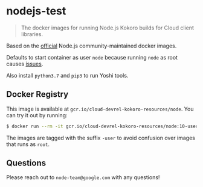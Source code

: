 # nodejs-test
> The docker images for running Node.js Kokoro builds for Cloud client libraries.

Based on the [official](https://hub.docker.com/_/node/) Node.js community-maintained docker images.

Defaults to start container as user `node` because running `node` as root causes [issues](http://syskall.com/dont-run-node-dot-js-as-root/).

Also install `python3.7` and `pip3` to run Yoshi tools.

## Docker Registry
This image is available at `gcr.io/cloud-devrel-kokoro-resources/node`.  You can try it out by running:

```sh
$ docker run --rm -it gcr.io/cloud-devrel-kokoro-resources/node:10-user
```

The images are tagged with the suffix `-user` to avoid confusion over images that runs as `root`.

## Questions
Please reach out to `node-team@google.com` with any questions!
